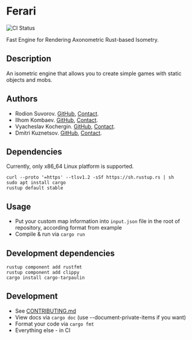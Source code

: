 # Ferari
![CI Status](https://github.com/suvorovrain/Ferari/actions/workflows/ci.yml/badge.svg)

Fast Engine for Rendering Axonometric Rust-based Isometry.
## Description
An isometric engine that allows you to create simple games with static objects and mobs.
## Authors
* Rodion Suvorov. [GitHub](https://github.com/suvorovrain), [Contact](https://t.me/suvorovrain).
* Ilhom Kombaev. [GitHub](https://github.com/homka122), [Contact](https://t.me/homka122).
* Vyacheslav Kochergin. [GitHub](https://github.com/VyacheslavIurevich), [Contact](https://t.me/se4life).
* Dmitri Kuznetsov. [GitHub](https://github.com/f1i3g3), [Contact](https://t.me/f1i3g3).
## Dependencies
Currently, only x86_64 Linux platform is supported.
```shell
curl --proto '=https' --tlsv1.2 -sSf https://sh.rustup.rs | sh
sudo apt install cargo
rustup default stable
```
## Usage
* Put your custom map information into `input.json` file in the root of repository, according format from example
* Compile & run via `cargo run`
## Development dependencies
```shell
rustup component add rustfmt
rustup component add clippy
cargo install cargo-tarpaulin
```
## Development
* See [CONTRIBUTING.md](./CONTRIBUTING.md)
* View docs via `cargo doc` (use  --document-private-items if you want)
* Format your code via `cargo fmt`
* Everything else - in CI